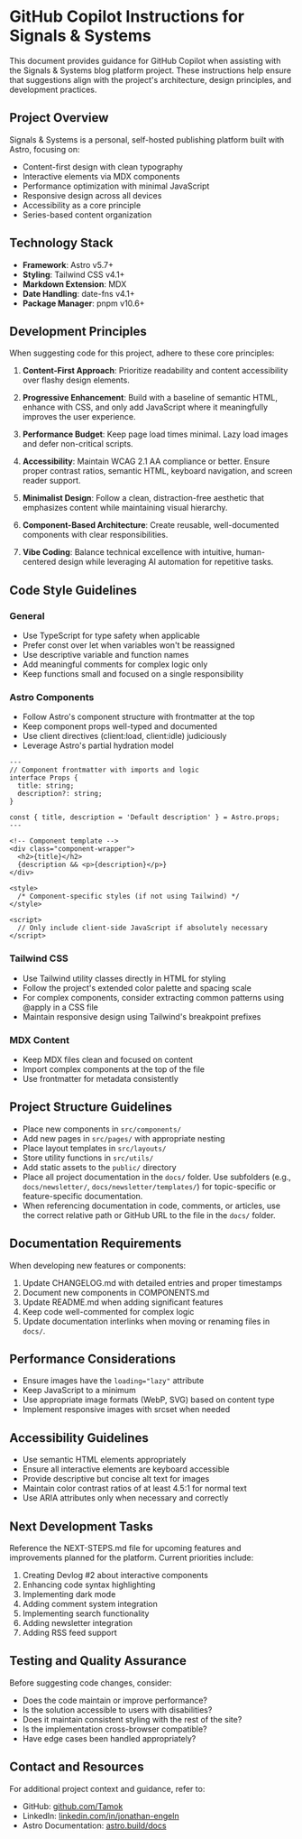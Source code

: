 # GitHub Copilot Instructions for Signals & Systems

This document provides guidance for GitHub Copilot when assisting with the Signals & Systems blog platform project. These instructions help ensure that suggestions align with the project's architecture, design principles, and development practices.

## Project Overview

Signals & Systems is a personal, self-hosted publishing platform built with Astro, focusing on:

- Content-first design with clean typography
- Interactive elements via MDX components
- Performance optimization with minimal JavaScript
- Responsive design across all devices
- Accessibility as a core principle
- Series-based content organization

## Technology Stack

- **Framework**: Astro v5.7+
- **Styling**: Tailwind CSS v4.1+
- **Markdown Extension**: MDX
- **Date Handling**: date-fns v4.1+
- **Package Manager**: pnpm v10.6+

## Development Principles

When suggesting code for this project, adhere to these core principles:

1. **Content-First Approach**: Prioritize readability and content accessibility over flashy design elements.

2. **Progressive Enhancement**: Build with a baseline of semantic HTML, enhance with CSS, and only add JavaScript where it meaningfully improves the user experience.

3. **Performance Budget**: Keep page load times minimal. Lazy load images and defer non-critical scripts.

4. **Accessibility**: Maintain WCAG 2.1 AA compliance or better. Ensure proper contrast ratios, semantic HTML, keyboard navigation, and screen reader support.

5. **Minimalist Design**: Follow a clean, distraction-free aesthetic that emphasizes content while maintaining visual hierarchy.

6. **Component-Based Architecture**: Create reusable, well-documented components with clear responsibilities.

7. **Vibe Coding**: Balance technical excellence with intuitive, human-centered design while leveraging AI automation for repetitive tasks.

## Code Style Guidelines

### General

- Use TypeScript for type safety when applicable
- Prefer const over let when variables won't be reassigned
- Use descriptive variable and function names
- Add meaningful comments for complex logic only
- Keep functions small and focused on a single responsibility

### Astro Components

- Follow Astro's component structure with frontmatter at the top
- Keep component props well-typed and documented
- Use client directives (client:load, client:idle) judiciously
- Leverage Astro's partial hydration model

```astro
---
// Component frontmatter with imports and logic
interface Props {
  title: string;
  description?: string;
}

const { title, description = 'Default description' } = Astro.props;
---

<!-- Component template -->
<div class="component-wrapper">
  <h2>{title}</h2>
  {description && <p>{description}</p>}
</div>

<style>
  /* Component-specific styles (if not using Tailwind) */
</style>

<script>
  // Only include client-side JavaScript if absolutely necessary
</script>
```

### Tailwind CSS

- Use Tailwind utility classes directly in HTML for styling
- Follow the project's extended color palette and spacing scale
- For complex components, consider extracting common patterns using @apply in a CSS file
- Maintain responsive design using Tailwind's breakpoint prefixes

### MDX Content

- Keep MDX files clean and focused on content
- Import complex components at the top of the file
- Use frontmatter for metadata consistently

## Project Structure Guidelines

- Place new components in `src/components/`
- Add new pages in `src/pages/` with appropriate nesting
- Place layout templates in `src/layouts/`
- Store utility functions in `src/utils/`
- Add static assets to the `public/` directory
- Place all project documentation in the `docs/` folder. Use subfolders (e.g., `docs/newsletter/`, `docs/newsletter/templates/`) for topic-specific or feature-specific documentation.
- When referencing documentation in code, comments, or articles, use the correct relative path or GitHub URL to the file in the `docs/` folder.

## Documentation Requirements

When developing new features or components:

1. Update CHANGELOG.md with detailed entries and proper timestamps
2. Document new components in COMPONENTS.md
3. Update README.md when adding significant features
4. Keep code well-commented for complex logic
5. Update documentation interlinks when moving or renaming files in `docs/`.

## Performance Considerations

- Ensure images have the `loading="lazy"` attribute
- Keep JavaScript to a minimum
- Use appropriate image formats (WebP, SVG) based on content type
- Implement responsive images with srcset when needed

## Accessibility Guidelines

- Use semantic HTML elements appropriately
- Ensure all interactive elements are keyboard accessible
- Provide descriptive but concise alt text for images
- Maintain color contrast ratios of at least 4.5:1 for normal text
- Use ARIA attributes only when necessary and correctly

## Next Development Tasks

Reference the NEXT-STEPS.md file for upcoming features and improvements planned for the platform. Current priorities include:

1. Creating Devlog #2 about interactive components
2. Enhancing code syntax highlighting
3. Implementing dark mode
4. Adding comment system integration
5. Implementing search functionality
6. Adding newsletter integration
7. Adding RSS feed support

## Testing and Quality Assurance

Before suggesting code changes, consider:

- Does the code maintain or improve performance?
- Is the solution accessible to users with disabilities?
- Does it maintain consistent styling with the rest of the site?
- Is the implementation cross-browser compatible?
- Have edge cases been handled appropriately?

## Contact and Resources

For additional project context and guidance, refer to:

- GitHub: [github.com/Tamok](https://github.com/Tamok)
- LinkedIn: [linkedin.com/in/jonathan-engeln](https://www.linkedin.com/in/jonathan-engeln/)
- Astro Documentation: [astro.build/docs](https://astro.build/docs)
